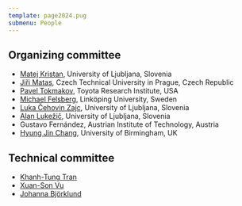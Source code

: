 ```yaml
---
template: page2024.pug
submenu: People
---
```



## Organizing committee

 * [Matej Kristan](http://www.vicos.si/People/Matejk), University of Ljubljana, Slovenia
 * [Jiři Matas](http://cmp.felk.cvut.cz/~matas/), Czech Technical University in Prague, Czech Republic
 * [Pavel Tokmakov](https://pvtokmakov.github.io/home/), Toyota Research Institute, USA
 * [Michael Felsberg](http://users.isy.liu.se/cvl/mfe/), Linköping University, Sweden
 * [Luka Čehovin Zajc](http://www.vicos.si/People/Luka_Cehovin), University of Ljubljana, Slovenia
 * [Alan Lukežič](http://www.vicos.si/User:Alanl), University of Ljubljana, Slovenia
 * Gustavo Fernández, Austrian Institute of Technology, Austria
 * [Hyung Jin Chang](https://www.cs.bham.ac.uk/~changhj), University of Birmingham, UK

## Technical committee
 
 * [Khanh-Tung Tran](https://www.linkedin.com/in/khanh-tung-tran-83b3541ab/)
 * [Xuan-Son Vu](https://people.cs.umu.se/sonvx)
 * [Johanna Björklund](https://www.umu.se/en/staff/johanna-bjorklund/)
 